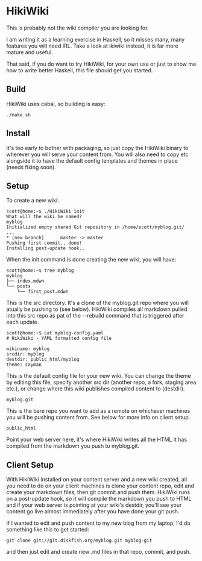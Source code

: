 # HikiWiki

This is probably not the wiki compiler you are looking for.

I am writing it as a learning exercise in Haskell, so it misses many, many
features you will need IRL. Take a look at ikiwiki instead, it is far more
mature and useful.

That said, if you do want to try HikiWiki, for your own use or just to show
me how to write better Haskell, this file should get you started.

## Build

HikiWiki uses cabal, so building is easy:

    ./make.sh

## Install

It's too early to bother with packaging, so just copy the HikiWiki binary to
wherever you will serve your content from. You will also need to copy etc
alongside it to have the default config templates and themes in place (needs
fixing soon).

## Setup

To create a new wiki:

```
scott@home:~$ ./HikiWiki init
What will the wiki be named?
myblog              
Initialized empty shared Git repository in /home/scott/myblog.git/
...
* [new branch]      master -> master
Pushing first commit.. done!
Installing post-update hook..
```

When the init command is done creating the new wiki, you will have:

```
scott@home:~$ tree myblog
myblog
├── index.mdwn
└── posts
    └── first_post.mdwn
```

This is the src directory. It's a clone of the myblog.git repo where you
will atually be pushing to (see below). HikiWiki compiles all markdown pulled
into this src repo as pat of the --rebuild command that is triggered after
each update.

```
scott@home:~$ cat myblog-config.yaml
# HikiWiki - YAML formatted config file

wikiname: myblog
srcdir: myblog
destdir: public_html/myblog
theme: cayman
```

This is the default config file for your new wiki. You can change the theme
by editing this file, specify another src dir (another repo, a fork, staging
area etc.), or change where this wiki publishes compiled content to (destdir).

```
myblog.git
```

This is the bare repo you want to add as a remote on whichever machines you
will be pushing content from. See below for more info on client setup.

```
public_html
```

Point your web server here, it's where HikiWiki writes all the HTML it has
compiled from the markdown you push to myblog.git.

## Client Setup

With HikiWiki installed on your content server and a new wiki created, all you
need to do on your client machines is clone your content repo, edit and create
your markdown files, then git commit and push them. HikiWiki runs on a
post-update hook, so it will compile the markdown you push to HTML and if your
web server is pointing at your wiki's destdir, you'll see your content go live
almost immediately after you have done your git push.

If I wanted to edit and push content to my new blog from my laptop, I'd do
something like this to get started:

```
git clone git://git.diskfish.org/myblog.git myblog-git
```

and then just edit and create new .md files in that repo, commit, and push.
